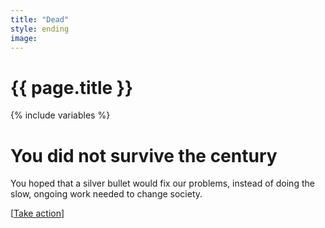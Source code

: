 ```yaml
---
title: "Dead"
style: ending
image: 
---
```


<h1>{{ page.title }}</h1>

{% include variables %}
# You did not survive the century

You hoped that a silver bullet would fix our problems, instead of doing the slow, ongoing work needed to change society.

[[Take action](#2d51dmb)]
